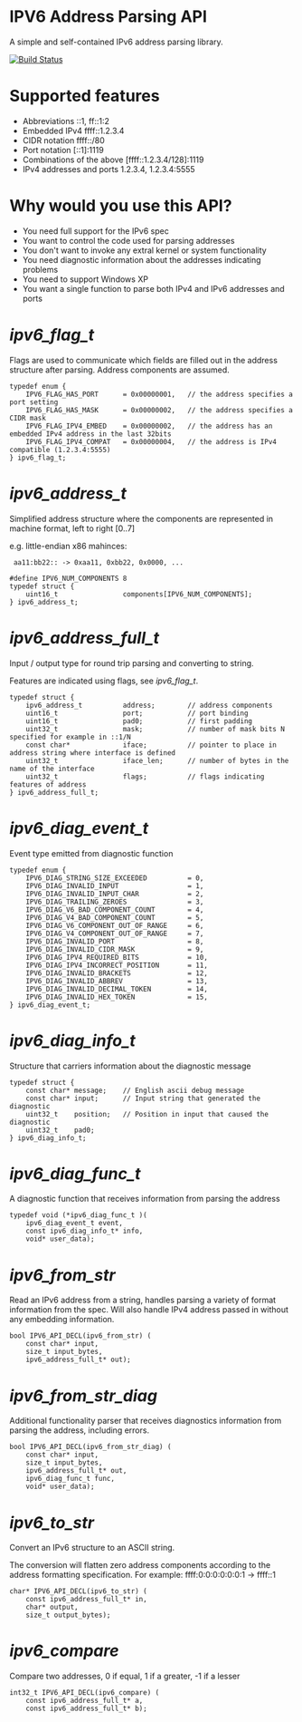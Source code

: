 
# IPV6 Address Parsing API

A simple and self-contained IPv6 address parsing library.

[![Build Status](https://travis-ci.org/jrepp/ipv6-parse.svg?branch=master)](https://travis-ci.org/jrepp/ipv6-parse)

# Supported features

  - Abbreviations ::1, ff::1:2
  - Embedded IPv4 ffff::1.2.3.4
  - CIDR notation ffff::/80
  - Port notation [::1]:1119
  - Combinations of the above [ffff::1.2.3.4/128]:1119
  - IPv4 addresses and ports 1.2.3.4, 1.2.3.4:5555

# Why would you use this API?

  - You need full support for the IPv6 spec
  - You want to control the code used for parsing addresses
  - You don't want to invoke any extral kernel or system functionality
  - You need diagnostic information about the addresses indicating problems
  - You need to support Windows XP
  - You want a single function to parse both IPv4 and IPv6 addresses and ports

*ipv6_flag_t*
===

Flags are used to communicate which fields are filled out in the address structure
after parsing. Address components are assumed.

~~~~
typedef enum {
    IPV6_FLAG_HAS_PORT      = 0x00000001,   // the address specifies a port setting
    IPV6_FLAG_HAS_MASK      = 0x00000002,   // the address specifies a CIDR mask
    IPV6_FLAG_IPV4_EMBED    = 0x00000002,   // the address has an embedded IPv4 address in the last 32bits
    IPV6_FLAG_IPV4_COMPAT   = 0x00000004,   // the address is IPv4 compatible (1.2.3.4:5555)
} ipv6_flag_t;
~~~~

*ipv6_address_t*
===
Simplified address structure where the components are represented in
machine format, left to right [0..7]

e.g. little-endian x86 mahinces:

     aa11:bb22:: -> 0xaa11, 0xbb22, 0x0000, ...

~~~~
#define IPV6_NUM_COMPONENTS 8
typedef struct {
    uint16_t                components[IPV6_NUM_COMPONENTS];
} ipv6_address_t;
~~~~

*ipv6_address_full_t*
===

Input / output type for round trip parsing and converting to string.

Features are indicated using flags, see *ipv6_flag_t*.

~~~~
typedef struct {
    ipv6_address_t          address;        // address components
    uint16_t                port;           // port binding
    uint16_t                pad0;           // first padding
    uint32_t                mask;           // number of mask bits N specified for example in ::1/N
    const char*             iface;          // pointer to place in address string where interface is defined
    uint32_t                iface_len;      // number of bytes in the name of the interface
    uint32_t                flags;          // flags indicating features of address
} ipv6_address_full_t;
~~~~

*ipv6_diag_event_t*
===

Event type emitted from diagnostic function

~~~~
typedef enum {
    IPV6_DIAG_STRING_SIZE_EXCEEDED          = 0,
    IPV6_DIAG_INVALID_INPUT                 = 1,
    IPV6_DIAG_INVALID_INPUT_CHAR            = 2,
    IPV6_DIAG_TRAILING_ZEROES               = 3,
    IPV6_DIAG_V6_BAD_COMPONENT_COUNT        = 4,
    IPV6_DIAG_V4_BAD_COMPONENT_COUNT        = 5,
    IPV6_DIAG_V6_COMPONENT_OUT_OF_RANGE     = 6,
    IPV6_DIAG_V4_COMPONENT_OUT_OF_RANGE     = 7,
    IPV6_DIAG_INVALID_PORT                  = 8,
    IPV6_DIAG_INVALID_CIDR_MASK             = 9,
    IPV6_DIAG_IPV4_REQUIRED_BITS            = 10,
    IPV6_DIAG_IPV4_INCORRECT_POSITION       = 11,
    IPV6_DIAG_INVALID_BRACKETS              = 12,
    IPV6_DIAG_INVALID_ABBREV                = 13,
    IPV6_DIAG_INVALID_DECIMAL_TOKEN         = 14,
    IPV6_DIAG_INVALID_HEX_TOKEN             = 15,
} ipv6_diag_event_t;
~~~~

*ipv6_diag_info_t*
===

Structure that carriers information about the diagnostic message

~~~~
typedef struct {
    const char* message;    // English ascii debug message
    const char* input;      // Input string that generated the diagnostic
    uint32_t    position;   // Position in input that caused the diagnostic
    uint32_t    pad0;
} ipv6_diag_info_t;
~~~~

*ipv6_diag_func_t*
===

A diagnostic function that receives information from parsing the address

~~~~
typedef void (*ipv6_diag_func_t )(
    ipv6_diag_event_t event,
    const ipv6_diag_info_t* info,
    void* user_data);
~~~~

*ipv6_from_str*
===

Read an IPv6 address from a string, handles parsing a variety of format
information from the spec. Will also handle IPv4 address passed in without
any embedding information.

~~~~
bool IPV6_API_DECL(ipv6_from_str) (
    const char* input,
    size_t input_bytes,
    ipv6_address_full_t* out);
~~~~

*ipv6_from_str_diag*
===

Additional functionality parser that receives diagnostics information from parsing the address,
including errors.

~~~~
bool IPV6_API_DECL(ipv6_from_str_diag) (
    const char* input,
    size_t input_bytes,
    ipv6_address_full_t* out,
    ipv6_diag_func_t func,
    void* user_data);
~~~~

*ipv6_to_str*
===

Convert an IPv6 structure to an ASCII string.

The conversion will flatten zero address components according to the address
formatting specification. For example: ffff:0:0:0:0:0:0:1 -> ffff::1

~~~~
char* IPV6_API_DECL(ipv6_to_str) (
    const ipv6_address_full_t* in,
    char* output,
    size_t output_bytes);
~~~~

*ipv6_compare*
===

Compare two addresses, 0 if equal, 1 if a greater, -1 if a lesser

~~~~
int32_t IPV6_API_DECL(ipv6_compare) (
    const ipv6_address_full_t* a,
    const ipv6_address_full_t* b);
~~~~
